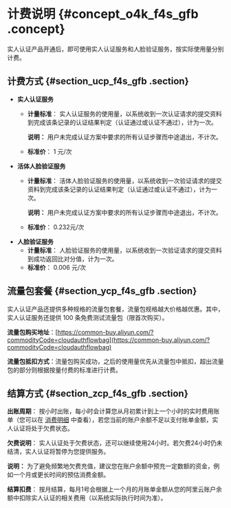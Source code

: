 # 计费说明 {#concept_o4k_f4s_gfb .concept}

实人认证产品开通后，即可使用实人认证服务和人脸验证服务，按实际使用量分别计费。

## 计费方式 {#section_ucp_f4s_gfb .section}

-   **实人认证服务**
    -   **计量标准**： 实人认证服务的使用量，以系统收到一次认证请求的提交资料到完成该条记录的认证结果判定（认证通过或认证不通过），计为一次。

        **说明：** 用户未完成认证方案中要求的所有认证步骤而中途退出，不计次。

    -   **标准价**： 1 元/次
-   **活体人脸验证服务**
    -   **计量标准**： 活体人脸验证服务的使用量，以系统收到一次验证请求的提交资料到完成该条记录的认证结果判定（认证通过或认证不通过），计为一次。

        **说明：** 用户未完成认证方案中要求的所有认证步骤而中途退出，不计次。

    -   **标准价**： 0.232元/次
-   **人脸验证服务**
    -   **计量标准**： 人脸验证服务的使用量，以系统收到一次验证请求的提交资料到成功返回比对分值，计为一次。
    -   **标准价**： 0.006 元/次

## 流量包套餐 {#section_ycp_f4s_gfb .section}

实人认证产品还提供多种规格的流量包套餐，流量包规格越大价格越优惠。其中，实人认证服务还提供 100 条免费测试流量包（限首次购买）。

**流量包购买地址**：[https://common-buy.aliyun.com/?commodityCode=cloudauthflowbag](https://common-buy.aliyun.com/?commodityCode=cloudauthflowbag)

**流量包抵扣方式**：流量包购买成功，之后的使用量优先从流量包中抵扣，超出流量包的部分则根据按量付费的标准进行计费。

## 结算方式 {#section_zcp_f4s_gfb .section}

**出账周期**： 按小时出账，每小时会计算您从月初累计到上一个小时的实时费用账单（您可以在 [消费明细](https://expense.console.aliyun.com/?#/consumption/list/flow/afterpay) 中查看），若您当前的账户余额不足以支付账单金额，实人认证将处于欠费状态。

**欠费说明**： 实人认证处于欠费状态，还可以继续使用24小时。若欠费24小时仍未结清，实人认证将暂停为您提供服务。

**说明：** 为了避免频繁地欠费充值，建议您在账户余额中预充一定数额的资金，例如一个月或更长时间的预估消费金额。

**结算扣费**： 按月结算，每月1号会根据上一个月的月账单金额从您的阿里云账户余额中扣除实人认证的相关费用（以系统实际执行时间为准）。

